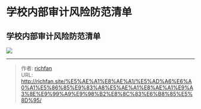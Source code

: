 # 学校内部审计风险防范清单

## 学校内部审计风险防范清单

![](https://img.richfan.site/audit/学校内部审计风险防范清单.png)

---

> 作者: [richfan](https://richfan.site/)  
> URL: http://richfan.site/%E5%AE%A1%E8%AE%A1/%E5%AD%A6%E6%A0%A1%E5%86%85%E9%83%A8%E5%AE%A1%E8%AE%A1%E9%A3%8E%E9%99%A9%E9%98%B2%E8%8C%83%E6%B8%85%E5%8D%95/  

